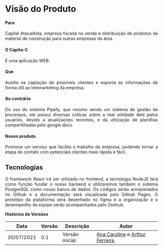 # Visão do Produto

#### Para
  <p style="text-align: justify">Capital Atacadista, empresa focada na venda e distribuição de produtos de material de construção para outras empresas da área.</p>

#### O Capita-C
  <p style="text-align: justify">É uma aplicação WEB.</p>

#### Que
  <p style="text-align: justify">Auxilia na captação de possíveis clientes e exporta as informações de forma útil ao telemarketing da empresa.</p>

#### Ao contrário
  <p style="text-align: justify">Do uso do sistema Pipefy, que mesmo sendo um sistema de gestão de processos, ele possui diversas críticas sobre a real utilidade dele pelos usuários, devido a atualizações recentes, e da utilização de planilhas compartilhadas pelo google docs.</p>
  
#### Nosso produto
  <p style="text-align: justify">Promove um serviço que facilita o trabalho da empresa, podendo tornar a etapa de contato com potenciais clientes mais rápida e fácil.</p>

## Tecnologias
  <p style="text-align: justify">O framework React irá ser utilizado no frontend, a tecnologia NodeJS terá como função fundar o nosso backend e utilizaremos também o sistema PostgreSQL como nosso banco de dados. Os códigos serão armazenados no Github e a documentação será visualizada pelo Github Pages. O protótipo da plataforma será desenhado no figma e a organização e o desempenho da equipe serão acompanhados pelo Zenhub.</p>

**Histórico de Versões**

| Data       | Versão | Descrição                    | Autor                                                         |
| ---------- | ------ | ---------------------------- | ------------------------------------------------------------- |
| 30/07/2021 | 0.1    | Versão inicial               | [Ana Caroline](https://github.com/anaaroch) e [Arthur Ferreira](https://github.com/ArthurFerreiraRodrigues) |